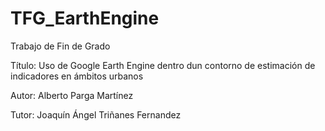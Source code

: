 # TFG_EarthEngine
Trabajo de Fin de Grado

Título: Uso de Google Earth Engine dentro dun contorno de estimación de indicadores en ámbitos urbanos

Autor: Alberto Parga Martínez

Tutor: Joaquín Ángel Triñanes Fernandez
